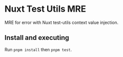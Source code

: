 # Nuxt Test Utils MRE

MRE for error with Nuxt test-utils context value injection.

## Install and executing

Run `pnpm install` then `pnpm test`.
